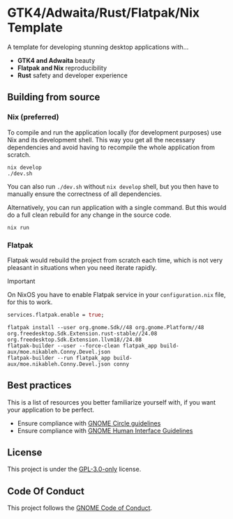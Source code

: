 # GTK4/Adwaita/Rust/Flatpak/Nix Template

A template for developing stunning desktop applications with...

- **GTK4 and Adwaita** beauty
- **Flatpak and Nix** reproducibility
- **Rust** safety and developer experience

## Building from source

### Nix (preferred)

To compile and run the application locally (for development purposes) use Nix
and its development shell. This way you get all the necessary dependencies
and avoid having to recompile the whole application from scratch.

```shell
nix develop
./dev.sh
```

You can also run `./dev.sh` without `nix develop` shell, but you then have to
manually ensure the correctness of all dependencies.

Alternatively, you can run application with a single command. But this would do
a full clean rebuild for any change in the source code.

```shell
nix run
```

### Flatpak

Flatpak would rebuild the project from scratch each time, which is not very
pleasant in situations when you need iterate rapidly.

> [!IMPORTANT]  
> On NixOS you have to enable Flatpak service in your `configuration.nix` file,
> for this to work.
>
> ```nix
> services.flatpak.enable = true;
> ```

```shell
flatpak install --user org.gnome.Sdk//48 org.gnome.Platform//48 org.freedesktop.Sdk.Extension.rust-stable//24.08 org.freedesktop.Sdk.Extension.llvm18//24.08
flatpak-builder --user --force-clean flatpak_app build-aux/moe.nikableh.Conny.Devel.json
flatpak-builder --run flatpak_app build-aux/moe.nikableh.Conny.Devel.json conny
```

## Best practices

This is a list of resources you better familiarize yourself with, if you want
your application to be perfect.

- Ensure compliance with [GNOME Circle guidelines]
- Ensure compliance with [GNOME Human Interface Guidelines]

[GNOME Circle guidelines]: https://gitlab.gnome.org/Teams/Releng/AppOrganization/-/blob/main/AppCriteria.md
[GNOME Human Interface Guidelines]: https://developer.gnome.org/hig/

## License

This project is under the [GPL-3.0-only] license.

[GPL-3.0-only]: https://opensource.org/license/gpl-3-0

## Code Of Conduct

This project follows the [GNOME Code of Conduct](https://conduct.gnome.org/).
